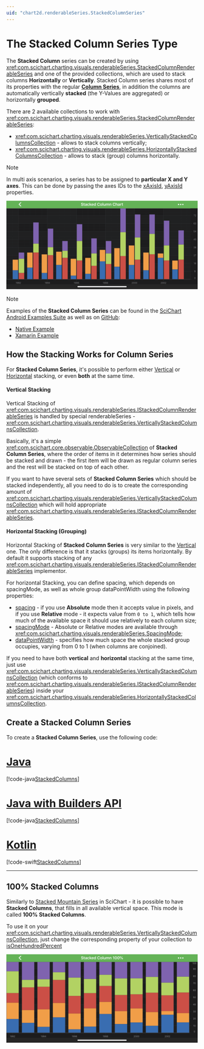 ```yaml
---
uid: "chart2d.renderableSeries.StackedColumnSeries"
---
```


# The Stacked Column Series Type
The **Stacked Column** series can be created by using <xref:com.scichart.charting.visuals.renderableSeries.StackedColumnRenderableSeries> and one of the provided collections, which are used to stack columns **Horizontally** or **Vertically**.
Stacked Column series shares most of its properties with the regular **[Column Series](xref:chart2d.renderableSeries.ColumnSeries)**, in addition the columns are automatically vertically **stacked** (the Y-Values are aggregated) or horizontally **grouped**.

There are 2 available collections to work with <xref:com.scichart.charting.visuals.renderableSeries.StackedColumnRenderableSeries>:
- <xref:com.scichart.charting.visuals.renderableSeries.VerticallyStackedColumnsCollection> - allows to stack columns vertically;
- <xref:com.scichart.charting.visuals.renderableSeries.HorizontallyStackedColumnsCollection> - allows to stack (group) columns horizontally.

> [!NOTE] 
> In multi axis scenarios, a series has to be assigned to **particular X and Y axes**. This can be done by passing the axes IDs to the [xAxisId](xref:com.scichart.charting.visuals.renderableSeries.IRenderableSeries.setXAxisId(java.lang.String)), [yAxisId](xref:com.scichart.charting.visuals.renderableSeries.IRenderableSeries.setYAxisId(java.lang.String)) properties.

![Stacked Column Series Type](images/stacked-column-chart-example.png)

> [!NOTE] 
> Examples of the **Stacked Column Series** can be found in the [SciChart Android Examples Suite](https://www.scichart.com/examples/android-chart/) as well as on [GitHub](https://github.com/ABTSoftware/SciChart.Android.Examples):
> - [Native Example](https://www.scichart.com/example/android-chart-stacked-column-chart-example/)
> - [Xamarin Example](https://www.scichart.com/example/xamarin-stacked-column-chart-example/)

## How the Stacking Works for Column Series
For **Stacked Column Series**, it's possible to perform either [Vertical](#vertical-stacking) or [Horizontal](#horizontal-stacking-grouping) stacking, or even **both** at the same time.

#### Vertical Stacking
Vertical Stacking of <xref:com.scichart.charting.visuals.renderableSeries.IStackedColumnRenderableSeries> is handled by special renderableSeries - <xref:com.scichart.charting.visuals.renderableSeries.VerticallyStackedColumnsCollection>.

Basically, it's a simple <xref:com.scichart.core.observable.ObservableCollection> of **Stacked Column Series**, where the order of items in it determines how series should be stacked and drawn - the first item will be drawn as regular column series and the rest will be stacked on top of each other. 

If you want to have several sets of **Stacked Column Series** which should be stacked independently, all you need to do is to create the corresponding amount of <xref:com.scichart.charting.visuals.renderableSeries.VerticallyStackedColumnsCollection> which will hold appropriate <xref:com.scichart.charting.visuals.renderableSeries.IStackedColumnRenderableSeries>.

#### Horizontal Stacking (Grouping)
Horizontal Stacking of **Stacked Column Series** is very similar to the [Vertical](#vertical-stacking) one. The only difference is that it stacks (groups) its items horizontally. 
By default it supports stacking of any <xref:com.scichart.charting.visuals.renderableSeries.IStackedColumnRenderableSeries> implementor.

For horizontal Stacking, you can define spacing, which depends on spacingMode, as well as whole group dataPointWidth using the following properties:

- [spacing](xref:com.scichart.charting.visuals.renderableSeries.HorizontallyStackedColumnsCollection.setSpacing(double)) - if you use **Absolute** mode then it accepts value in pixels, and if you use **Relative** mode - it expects value from `0 to 1`, which tells how much of the available space it should use relatively to each column size;
- [spacingMode](xref:com.scichart.charting.visuals.renderableSeries.HorizontallyStackedColumnsCollection.setSpacingMode(com.scichart.charting.visuals.renderableSeries.SpacingMode)) - Absolute or Relative modes are available through <xref:com.scichart.charting.visuals.renderableSeries.SpacingMode>;
- [dataPointWidth](xref:com.scichart.charting.visuals.renderableSeries.HorizontallyStackedColumnsCollection.setDataPointWidth(double)) - specifies how much space the whole stacked group occupies, varying from 0 to 1 (when columns are conjoined). 

If you need to have both **vertical** and **horizontal** stacking at the same time, just use <xref:com.scichart.charting.visuals.renderableSeries.VerticallyStackedColumnsCollection> (which conforms to <xref:com.scichart.charting.visuals.renderableSeries.IStackedColumnRenderableSeries>) inside your <xref:com.scichart.charting.visuals.renderableSeries.HorizontallyStackedColumnsCollection>.

## Create a Stacked Column Series 
To create a **Stacked Column Series**, use the following code:

# [Java](#tab/java)
[!code-java[StackedColumns](../../../samples/sandbox/app/src/main/java/com/scichart/docsandbox/examples/java/series2d/StackedColumnSeries2D.java#Example)]
# [Java with Builders API](#tab/javaBuilder)
[!code-java[StackedColumns](../../../samples/sandbox/app/src/main/java/com/scichart/docsandbox/examples/javaBuilder/series2d/StackedColumnSeries2D.java#Example)]
# [Kotlin](#tab/kotlin)
[!code-swift[StackedColumns](../../../samples/sandbox/app/src/main/java/com/scichart/docsandbox/examples/kotlin/series2d/StackedColumnSeries2D.kt#Example)]
***

## 100% Stacked Columns
Similarly to [Stacked Mountain Series](xref:chart2d.renderableSeries.StackedMountainSeries) in SciChart - it is possible to have **Stacked Columns**, that fills in all available vertical space. This mode is called **100% Stacked Columns**.

To use it on your <xref:com.scichart.charting.visuals.renderableSeries.VerticallyStackedColumnsCollection>, just change the corresponding property of your collection to [isOneHundredPercent](xref:com.scichart.charting.visuals.renderableSeries.VerticallyStackedSeriesCollection.setIsOneHundredPercent(boolean))

![100% Stacked Column Series](images/stacked-100-percent-column-chart-example.png)
